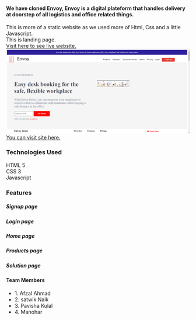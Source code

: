 <h4>We have cloned Envoy, Envoy is a digital plateform that handles delivery at doorstep of all logistics and office related things.</h4>
This is more of a static website as we used more of Html, Css and a little Javascript.
<div>This is landing page.</div>
<a href="" target="_blank">Visit here to see live website.</a>
<div>
  <img src="./prod-images/env.PNG" />
</div>
<a href="https://afzal95.github.io/envoy/index.html" target="_blank">You can visit site here.</a>

### Technologies Used <br/>
HTML 5 </br>
CSS 3 </br>
Javascript </br>

### Features
<h5>Signup page</h5>
<h5>Login page</h5>
<h5>Home page</h5>
<h5>Products page</h5>
<h5>Solution page</h5>

<h4>Team Members</h4>
<ul>
    <li>1. Afzal Ahmad</li>
    <li>2. satwik Naik</li>
    <li>3. Pavisha Kulal</li>
    <li>4. Manohar</li>
</ul>
